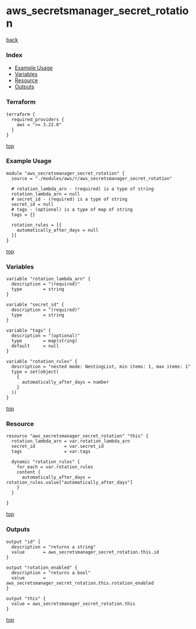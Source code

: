 # aws_secretsmanager_secret_rotation
[back](../aws.md)
### Index
- [Example Usage](#example-usage)
- [Variables](#variables)
- [Resource](#resource)
- [Outputs](#outputs)
### Terraform
```hcl
terraform {
  required_providers {
    aws = ">= 3.22.0"
  }
}
```
[top](#index)
### Example Usage
```hcl
module "aws_secretsmanager_secret_rotation" {
  source = "./modules/aws/r/aws_secretsmanager_secret_rotation"

  # rotation_lambda_arn - (required) is a type of string
  rotation_lambda_arn = null
  # secret_id - (required) is a type of string
  secret_id = null
  # tags - (optional) is a type of map of string
  tags = {}

  rotation_rules = [{
    automatically_after_days = null
  }]
}
```
[top](#index)
### Variables
```hcl
variable "rotation_lambda_arn" {
  description = "(required)"
  type        = string
}

variable "secret_id" {
  description = "(required)"
  type        = string
}

variable "tags" {
  description = "(optional)"
  type        = map(string)
  default     = null
}

variable "rotation_rules" {
  description = "nested mode: NestingList, min items: 1, max items: 1"
  type = set(object(
    {
      automatically_after_days = number
    }
  ))
}
```
[top](#index)

### Resource
```hcl
resource "aws_secretsmanager_secret_rotation" "this" {
  rotation_lambda_arn = var.rotation_lambda_arn
  secret_id           = var.secret_id
  tags                = var.tags

  dynamic "rotation_rules" {
    for_each = var.rotation_rules
    content {
      automatically_after_days = rotation_rules.value["automatically_after_days"]
    }
  }

}
```
[top](#index)
### Outputs
```hcl
output "id" {
  description = "returns a string"
  value       = aws_secretsmanager_secret_rotation.this.id
}

output "rotation_enabled" {
  description = "returns a bool"
  value       = aws_secretsmanager_secret_rotation.this.rotation_enabled
}

output "this" {
  value = aws_secretsmanager_secret_rotation.this
}
```
[top](#index)

